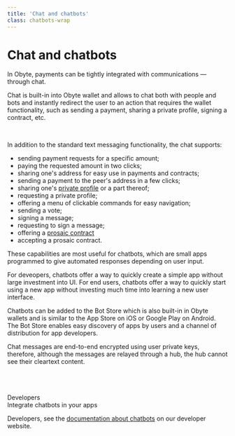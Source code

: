 ```yaml
---
title: 'Chat and chatbots'
class: chatbots-wrap
---
```


# Chat and chatbots
<div class="sub-block">
    In Obyte, payments can be tightly integrated with communications &mdash; through chat.
</div>
<div class="sub-text-block">
    <p>
        Chat is built-in into Obyte wallet and allows to chat both with people and bots and instantly redirect the user to an action that requires the wallet functionality, such as sending a payment, sharing a private profile, signing a contract, etc.
    </p>
</div>
<div class="flex-block left">
    <div class="img-block">
        <img src="/user/themes/obyte/assets/chatbots/mob1-shadow_new.png" alt="">
        <img class="mobile" src="/user/themes/obyte/assets/chatbots/mob1_new.png" alt="">
    </div>
    <div class="info-block">
        <p>In addition to the standard text messaging functionality, the chat supports:</p>
        <ul>
            <li>sending payment requests for a specific amount;</li>
            <li>paying the requested amount in two clicks;</li>
            <li>sharing one's address for easy use in payments and contracts;</li>
            <li>sending a payment to the peer's address in a few clicks;</li>
            <li>sharing one's <a href="/platform/identity">private profile</a> or a part thereof;</li>
            <li>requesting a private profile;</li>
            <li>offering a menu of clickable commands for easy navigation;</li>
            <li>sending a vote;</li>
            <li>signing a message;</li>
            <li>requesting to sign a message;</li>
            <li>offering a  <a href="/platform/prosaic-contracts">prosaic contract</a></li>
            <li>accepting a prosaic contract.</li>
        </ul>
        <p>These capabilities are most useful for chatbots, which are small apps programmed to give automated responses depending on user input.</p>
    </div>
</div>
<div class="flex-block right">
    <div class="info-block">
        <p>For deveopers, chatbots offer a way to quickly create a simple app without large investment into UI. For end users, chatbots offer a way to quickly start using a new app without investing much time into learning a new user interface.</p>
        <p>Chatbots can be added to the Bot Store which is also built-in in Obyte wallets and is similar to the App Store on iOS or Google Play on Android. The Bot Store enables easy discovery of apps by users and a channel of distribution for app developers.</p>
        <p>Chat messages are end-to-end encrypted using user private keys, therefore, although the messages are relayed through a hub, the hub cannot see their cleartext content.</p>
        <br>
        <br>
        <br>
        <div class="dev-blog">
            <div class="dev-img-block">
                <img src="/user/themes/obyte/assets/chatbots/doc.svg" alt="">
            </div>
            <div class="info-block">
                <div class="cat">Developers</div>
                <div class="title">Integrate chatbots in your apps</div>
                <p>
                    Developers, see the <a target="_blank" href="https://developer.obyte.org/#simple-chatbot">documentation about chatbots</a> 
                    on our developer website.
                </p>
            </div>
        </div>
    </div>
    <div class="img-block">
        <img src="/user/themes/obyte/assets/chatbots/mob2-shadow.png" alt="">
        <img class="mobile" src="/user/themes/obyte/assets/chatbots/mob2.png" alt="">
    </div>
</div>
